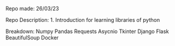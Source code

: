Repo made: 26/03/23

Repo Description: 
    1. Introduction for learning libraries of python

Breakdown:
    Numpy
    Pandas
    Requests
    Asycnio
    Tkinter
    Django
    Flask
    BeautifulSoup
    Docker